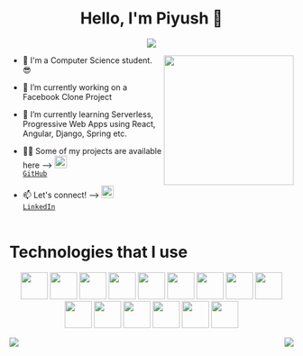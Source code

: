 <h1 align="center">Hello, I'm Piyush 👋</h1>
<p align="center">
<img src="https://komarev.com/ghpvc/?username=aetherwebdev&label=Profile+Views" />
</p>

<img align='right' src="https://media.giphy.com/media/M9gbBd9nbDrOTu1Mqx/giphy.gif" width="230">

- 🏫 I'm a Computer Science student. 😎

- 🔭 I’m currently working on a Facebook Clone Project

- 🌱 I’m currently learning Serverless, Progressive Web Apps using React, Angular, Django, Spring etc.

- 👨‍💻 Some of my projects are available here --> <code><a href="https://github.com/aetherwebdev" title="GitHub Profile"><img width="22" src="https://b.thumbs.redditmedia.com/AltCa25flSy96k0VDTcXUseNPu25FWaInEl1LOvkbqs.png"> GitHub</a></code>
[](https://github.com/aetherwebdev)

- 📫 Let's connect! --> <code><a href="https://www.linkedin.com/in/aetherwebdev/" title="LinkedIn Profile"><img width="22" src="https://seeklogo.com/images/L/linkedin-icon-logo-FBADE03110-seeklogo.com.png"> LinkedIn</a></code>
<br><br>

<h1 align="left">Technologies that I use</h1>

<p align="center">
    <!-- HTML -->
    <img height="48" width="48" src="https://cutt.ly/ThUXFQm"/>
    <!-- Sass -->
    <img height="48" width="48" src="https://cutt.ly/qhUXKYp" />
    <!-- Bootstrap -->
    <img height="48" width="48" src="https://cutt.ly/NhUXXHT" />
    <!-- Typescript -->
    <img height="48" width="48" src="https://cutt.ly/phUXVJx" />
    <!-- React -->
    <img height="48" width="48" src="https://cutt.ly/1hUX1az" />
    <!-- Angular -->
    <img height="48" width="48" src="https://cutt.ly/chUX9vG" />
    <!-- Django -->
    <img height="48" width="48" src="https://cutt.ly/DhUX4hd" />
    <!-- Haskell -->
    <img height="48" width="48" src="https://cutt.ly/dhUZ9V9" />
    <!-- Java -->
    <img height="48" width="48" src="https://cutt.ly/LhUCwLi" />
    <!-- Python -->
    <img height="48" width="48" src="https://cutt.ly/xhUCyFt" />
    <!-- Rust -->
    <img height="48" width="48" src="https://cutt.ly/ohUXfm2" />
    <!-- Clojure -->
    <img height="48" width="48" src="https://cutt.ly/DhUXg0n" />
    <!-- Flutter -->
    <img height="48" width="48" src="https://cutt.ly/ohUXkQ6" />
    <!-- Postgres -->
    <img height="48" width="48" src="https://cutt.ly/yhUXvtD" />
    <!-- Spring -->
    <img height="48" width="48" src="https://cutt.ly/FhUXQuD" />
</p>


<img align="right" src="https://github-readme-stats.vercel.app/api?username=aetherwebdev&show_icons=true&hide=contribs,issues&theme=tokyonight" />
<img align="left" src="https://github-readme-stats.vercel.app/api/top-langs/?username=aetherwebdev&theme=tokyonight" />






